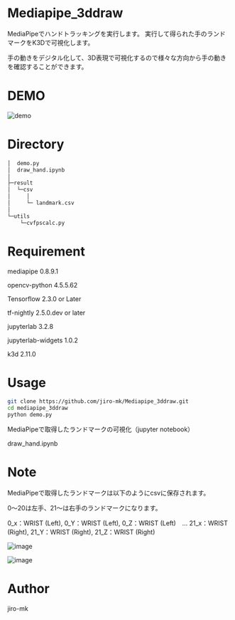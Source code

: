 # Mediapipe_3ddraw
MediaPipeでハンドトラッキングを実行します。
実行して得られた手のランドマークをK3Dで可視化します。

手の動きをデジタル化して、3D表現で可視化するので様々な方向から手の動きを確認することができます。

# DEMO

![demo](https://user-images.githubusercontent.com/93971055/153741322-bccf5b26-d3c7-40b2-a208-f687a6f3d6e3.gif)


# Directory
```bash
│  demo.py
│  draw_hand.ipynb
│ 
├─result
│  └─csv
│     │ 
│     └─ landmark.csv
│          
└─utils
    └─cvfpscalc.py
```

# Requirement

mediapipe                    0.8.9.1

opencv-python                4.5.5.62   

Tensorflow                   2.3.0 or Later

tf-nightly                   2.5.0.dev or later 

jupyterlab                   3.2.8 
          
jupyterlab-widgets           1.0.2   

k3d                          2.11.0  


# Usage


```bash
git clone https://github.com/jiro-mk/Mediapipe_3ddraw.git
cd mediapipe_3ddraw
python demo.py
```


MediaPipeで取得したランドマークの可視化（jupyter notebook）

draw_hand.ipynb


# Note
MediaPipeで取得したランドマークは以下のようにcsvに保存されます。

0～20は左手、21～は右手のランドマークになります。

0_x：WRIST (Left), 0_Y：WRIST (Left), 0_Z：WRIST (Left)　… 21_x：WRIST (Right), 21_Y：WRIST (Right), 21_Z：WRIST (Right)

![image](https://user-images.githubusercontent.com/93971055/153736893-bf5fa214-3a97-4377-b0a4-fb30c2d2910e.png)

![image](https://user-images.githubusercontent.com/93971055/153736934-62549cb5-fe00-494c-a666-599715d30ff1.png)

# Author

jiro-mk
